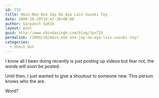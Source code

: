 ```yaml
---
id: 715
title: Main Nee Ona Jay Na Aya Lain Suzuki Tey
date: 2009-10-20T19:47:26+00:00
author: Sarpanch Sahib
layout: post
guid: http://www.shindasingh.com/blog/?p=715
permalink: /2009/10/main-nee-ona-jay-na-aya-lain-suzuki-tey/
categories:
  - Shout Out
---
```

I know all I been doing recently is just posting up videos but fear not, the words will soon be posted.

Until then, I just wanted to give a shoutout to someone new. This person knows who the are.



Word?
